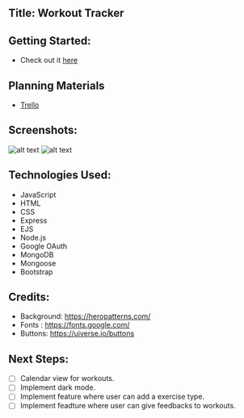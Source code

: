 ## __Title: Workout Tracker__ 

## Getting Started: #
  * Check out it [here](https://track-workouts.fly.dev/)


## Planning Materials
  * [Trello](https://trello.com/b/tcKyhibB/workout-tracker) 

## Screenshots: 
 ![alt text]()
 ![alt text]()
## Technologies Used: 
  * JavaScript
  * HTML
  * CSS
  * Express
  * EJS
  * Node.js
  * Google OAuth 
  * MongoDB
  * Mongoose
  * Bootstrap

## Credits: 
  * Background: https://heropatterns.com/
  * Fonts : https://fonts.google.com/
  * Buttons: https://uiverse.io/buttons

## Next Steps: 
  - [ ] Calendar view for workouts.
  - [ ] Implement dark mode.
  - [ ] Implement feature where user can add a exercise type.
  - [ ] Implement feadture where user can give feedbacks to workouts.